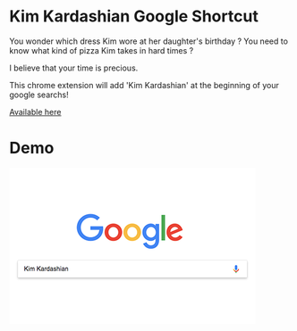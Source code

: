 # Kim Kardashian Google Shortcut
You wonder which dress Kim wore at her daughter's birthday ?
You need to know what kind of pizza Kim takes in hard times ?

I believe that your time is precious.

This chrome extension will add 'Kim Kardashian' at the beginning of your google searchs!

[Available here](https://chrome.google.com/webstore/detail/kim-kardashian-shortcut/npamjlnjadibkpefcifiakjdffnafcoi)

# Demo
![alt text](https://raw.githubusercontent.com/guillaumemmm/kim-kardashian-shortcut/master/images/prom.png)
